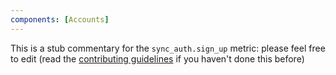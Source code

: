 ```yaml
---
components: [Accounts]
---
```


This is a stub commentary for the `sync_auth.sign_up` metric: please feel free to edit (read the
[contributing guidelines](https://github.com/mozilla/glean-annotations/blob/main/CONTRIBUTING.md)
if you haven't done this before)
